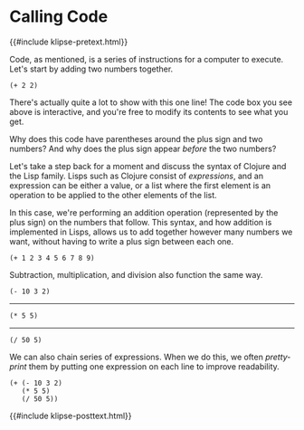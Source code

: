 # Calling Code

{{#include klipse-pretext.html}}

Code, as mentioned, is a series of instructions for a computer to execute.
Let's start by adding two numbers together.

```klipse
(+ 2 2)
```

There's actually quite a lot to show with this one line!
The code box you see above is interactive, and you're
free to modify its contents to see what you get.

Why does this code have parentheses around the plus sign and
two numbers? And why does the plus sign appear *before*
the two numbers?

Let's take a step back for a moment and discuss the syntax of
Clojure and the Lisp family. Lisps such as Clojure consist of
*expressions*, and an expression can be either a value, or a list
where the first element is an operation to be applied to the
other elements of the list.

In this case, we're performing an addition operation
(represented by the plus sign) on the numbers that follow.
This syntax, and how addition is implemented in Lisps,
allows us to add together however many numbers we want,
without having to write a plus sign between each one.

```klipse
(+ 1 2 3 4 5 6 7 8 9)
```

Subtraction, multiplication, and division also function the same way.

```klipse
(- 10 3 2)
```

<hr />

```klipse
(* 5 5)
```

<hr />

```klipse
(/ 50 5)
```

We can also chain series of expressions.
When we do this, we often *pretty-print* them by putting one expression on each
line to improve readability.

```klipse
(+ (- 10 3 2)
   (* 5 5)
   (/ 50 5))
```

{{#include klipse-posttext.html}}
